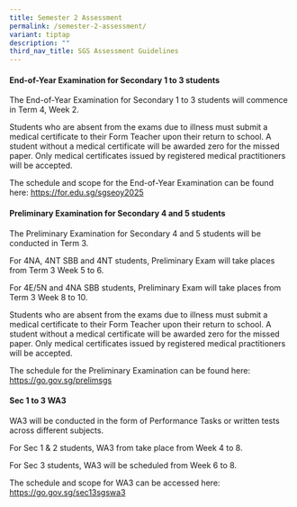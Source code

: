 ```yaml
---
title: Semester 2 Assessment
permalink: /semester-2-assessment/
variant: tiptap
description: ""
third_nav_title: SGS Assessment Guidelines
---
```

<h4>End-of-Year Examination for Secondary 1 to 3 students</h4>
<p>The End-of-Year Examination for Secondary 1 to 3 students will commence
in Term 4, Week 2.</p>
<p>Students who are absent from the exams due to illness must submit a medical
certificate to their Form Teacher upon their return to school. A student
without a medical certificate will be awarded zero for the missed paper.
Only medical certificates issued by registered medical practitioners will
be accepted.</p>
<p>The schedule and scope for the End-of-Year Examination can be found here:
<a href="https://for.edu.sg/sgseoy2025" rel="noopener noreferrer nofollow" target="_blank">https://for.edu.sg/sgseoy2025</a>
</p>
<p></p>
<h4>Preliminary Examination for Secondary 4 and 5 students</h4>
<p>The Preliminary Examination for Secondary 4 and 5 students will be conducted
in Term 3.</p>
<p>For 4NA, 4NT SBB and 4NT students, Preliminary Exam will take places from
Term 3 Week 5 to 6.</p>
<p>For 4E/5N and 4NA SBB students, Preliminary Exam will take places from
Term 3 Week 8 to 10.</p>
<p>Students who are absent from the exams due to illness must submit a medical
certificate to their Form Teacher upon their return to school. A student
without a medical certificate will be awarded zero for the missed paper.
Only medical certificates issued by registered medical practitioners will
be accepted.</p>
<p>The schedule for the Preliminary Examination can be found here: <a href="https://go.gov.sg/prelimsgs" rel="noopener noreferrer nofollow" target="_blank">https://go.gov.sg/prelimsgs</a>
</p>
<p></p>
<p></p>
<h4>Sec 1 to 3 WA3</h4>
<p>WA3 will be conducted in the form of Performance Tasks or written tests
across different subjects.</p>
<p>For Sec 1 &amp; 2 students, WA3 from take place from Week 4 to 8.</p>
<p>For Sec 3 students, WA3 will be scheduled from Week 6 to 8.</p>
<p>The schedule and scope for WA3 can be accessed here: <a href="https://go.gov.sg/sec13sgswa3" rel="noopener noreferrer nofollow" target="_blank">https://go.gov.sg/sec13sgswa3</a>
</p>
<p></p>
<h4></h4>
<p></p>
<h4></h4>
<p></p>
<p></p>